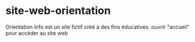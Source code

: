 # site-web-orientation
Orientation Info est un site fictif créé à des fins éducatives.
ouvrir "accueil" pour accéder au site web
